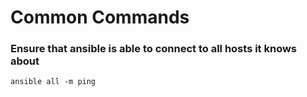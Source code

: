<!-- TITLE: Openshift Ansible Cmds -->
<!-- SUBTITLE: A list of commong and useful Openshift Ansible Cmds -->

# Common Commands
### Ensure that ansible is able to connect to all hosts it knows about

`ansible all -m ping`
